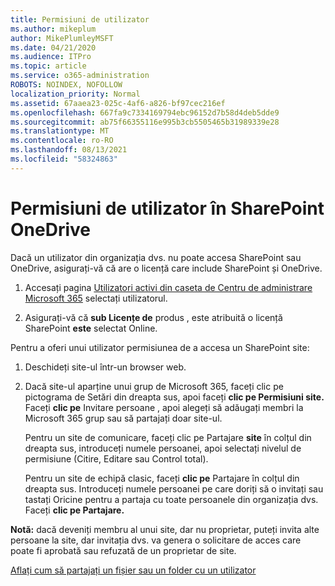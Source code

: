 ```yaml
---
title: Permisiuni de utilizator
ms.author: mikeplum
author: MikePlumleyMSFT
ms.date: 04/21/2020
ms.audience: ITPro
ms.topic: article
ms.service: o365-administration
ROBOTS: NOINDEX, NOFOLLOW
localization_priority: Normal
ms.assetid: 67aaea23-025c-4af6-a826-bf97cec216ef
ms.openlocfilehash: 667fa9c7334169794ebc96152d7b58d4deb5dde9
ms.sourcegitcommit: ab75f66355116e995b3cb5505465b31989339e28
ms.translationtype: MT
ms.contentlocale: ro-RO
ms.lasthandoff: 08/13/2021
ms.locfileid: "58324863"
---
```

# <a name="user-permissions-in-sharepoint-and-onedrive"></a>Permisiuni de utilizator în SharePoint OneDrive

Dacă un utilizator din organizația dvs. nu poate accesa SharePoint sau OneDrive, asigurați-vă că are o licență care include SharePoint și OneDrive. 
  
1. Accesați pagina [Utilizatori activi din caseta de Centru de administrare Microsoft 365](https://portal.office.com/adminportal/home#/users) selectați utilizatorul. 
    
2. Asigurați-vă că **sub Licențe de** produs , este atribuită o licență SharePoint **este** selectat Online. 
    
 Pentru a oferi unui utilizator permisiunea de a accesa un SharePoint site: 
  
1. Deschideți site-ul într-un browser web.
    
2. Dacă site-ul aparține unui grup de Microsoft 365, faceți clic pe pictograma de Setări din dreapta sus, apoi faceți **clic pe Permisiuni site.** Faceți **clic pe** Invitare persoane , apoi alegeți să adăugați membri la Microsoft 365 grup sau să partajați doar site-ul. 
    
    Pentru un site de comunicare, faceți clic pe Partajare **site** în colțul din dreapta sus, introduceți numele persoanei, apoi selectați nivelul de permisiune (Citire, Editare sau Control total). 
    
    Pentru un site de echipă clasic, faceți **clic pe** Partajare în colțul din dreapta sus. Introduceți numele persoanei pe care doriți să o invitați sau tastați Oricine pentru a partaja cu toate persoanele din organizația dvs. Faceți **clic pe Partajare.**
    
**Notă:** dacă deveniți membru al unui site, dar nu proprietar, puteți invita alte persoane la site, dar invitația dvs. va genera o solicitare de acces care poate fi aprobată sau refuzată de un proprietar de site. 
  
[Aflați cum să partajați un fișier sau un folder cu un utilizator](https://go.microsoft.com/fwlink/?linkid=533408)
  

